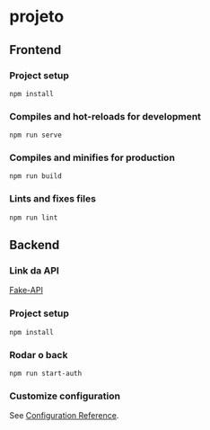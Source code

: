 # projeto

## Frontend

### Project setup
```
npm install
```

### Compiles and hot-reloads for development
```
npm run serve
```

### Compiles and minifies for production
```
npm run build
```

### Lints and fixes files
```
npm run lint
```

## Backend

### Link da API
[Fake-API](https://github.com/viniciosneves/fake-rest-api.git)

### Project setup
```
npm install
```

### Rodar o back
```
npm run start-auth
```

### Customize configuration
See [Configuration Reference](https://cli.vuejs.org/config/).
